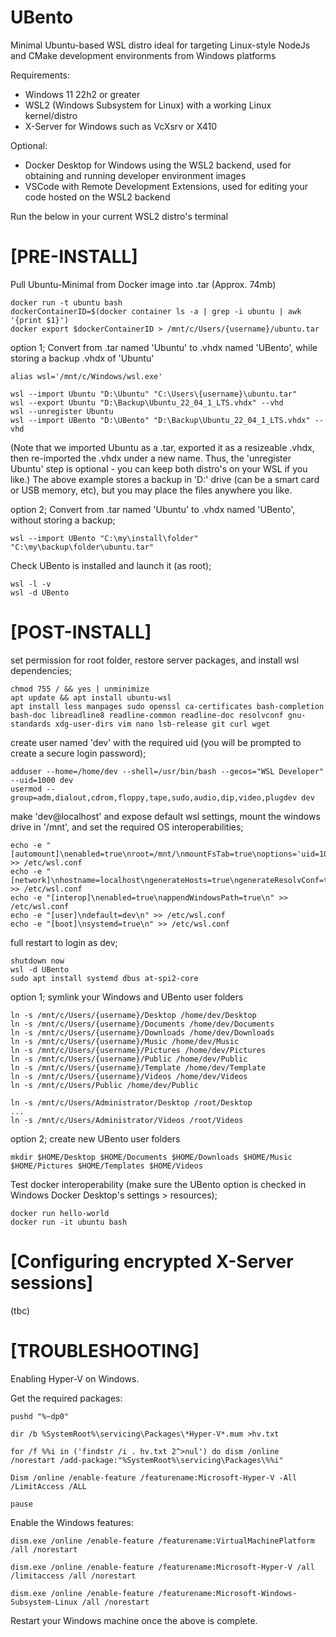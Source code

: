 # UBento
Minimal Ubuntu-based WSL distro ideal for targeting Linux-style NodeJs and CMake development environments from Windows platforms

Requirements:

- Windows 11 22h2 or greater
- WSL2 (Windows Subsystem for Linux) with a working Linux kernel/distro
- X-Server for Windows such as VcXsrv or X410

Optional:

- Docker Desktop for Windows using the WSL2 backend, used for obtaining and running developer environment images
- VSCode with Remote Development Extensions, used for editing your code hosted on the WSL2 backend

Run the below in your current WSL2 distro's terminal

# [PRE-INSTALL]

Pull Ubuntu-Minimal from Docker image into .tar (Approx. 74mb)

    docker run -t ubuntu bash
    dockerContainerID=$(docker container ls -a | grep -i ubuntu | awk '{print $1}')
    docker export $dockerContainerID > /mnt/c/Users/{username}/ubuntu.tar

option 1; Convert from .tar named 'Ubuntu' to .vhdx named 'UBento', while storing a backup .vhdx of 'Ubuntu'

    alias wsl='/mnt/c/Windows/wsl.exe'

    wsl --import Ubuntu "D:\Ubuntu" "C:\Users\{username}\ubuntu.tar"
    wsl --export Ubuntu "D:\Backup\Ubuntu_22_04_1_LTS.vhdx" --vhd
    wsl --unregister Ubuntu
    wsl --import UBento "D:\UBento" "D:\Backup\Ubuntu_22_04_1_LTS.vhdx" --vhd

(Note that we imported Ubuntu as a .tar, exported it as a resizeable .vhdx, then re-imported the .vhdx under a new name.
Thus, the 'unregister Ubuntu' step is optional - you can keep both distro's on your WSL if you like.)
The above example stores a backup in 'D:\' drive (can be a smart card or USB memory, etc), but you may place the files anywhere you like.

option 2; Convert from .tar named 'Ubuntu' to .vhdx named 'UBento', without storing a backup;

    wsl --import UBento "C:\my\install\folder" "C:\my\backup\folder\ubuntu.tar"

Check UBento is installed and launch it (as root);

    wsl -l -v
    wsl -d UBento

# [POST-INSTALL]

set permission for root folder, restore server packages, and install wsl dependencies;

    chmod 755 / && yes | unminimize
    apt update && apt install ubuntu-wsl
    apt install less manpages sudo openssl ca-certificates bash-completion bash-doc libreadline8 readline-common readline-doc resolvconf gnu-standards xdg-user-dirs vim nano lsb-release git curl wget

create user named 'dev' with the required uid (you will be prompted to create a secure login password);

    adduser --home=/home/dev --shell=/usr/bin/bash --gecos="WSL Developer" --uid=1000 dev
    usermod --group=adm,dialout,cdrom,floppy,tape,sudo,audio,dip,video,plugdev dev

make 'dev@localhost' and expose default wsl settings, mount the windows drive in '/mnt', and set the required OS interoperabilities;

    echo -e "[automount]\nenabled=true\nroot=/mnt/\nmountFsTab=true\noptions='uid=1000,gid=1000,metadata,umask=000,fmask=000,dmask=000,case=off'\ncrossDistro=true\nldconfig=true\n" >> /etc/wsl.conf
    echo -e "[network]\nhostname=localhost\ngenerateHosts=true\ngenerateResolvConf=true\n" >> /etc/wsl.conf
    echo -e "[interop]\nenabled=true\nappendWindowsPath=true\n" >> /etc/wsl.conf
    echo -e "[user]\ndefault=dev\n" >> /etc/wsl.conf
    echo -e "[boot]\nsystemd=true\n" >> /etc/wsl.conf

full restart to login as dev;

    shutdown now
    wsl -d UBento
    sudo apt install systemd dbus at-spi2-core
    
option 1; symlink your Windows and UBento user folders

    ln -s /mnt/c/Users/{username}/Desktop /home/dev/Desktop
    ln -s /mnt/c/Users/{username}/Documents /home/dev/Documents
    ln -s /mnt/c/Users/{username}/Downloads /home/dev/Downloads
    ln -s /mnt/c/Users/{username}/Music /home/dev/Music
    ln -s /mnt/c/Users/{username}/Pictures /home/dev/Pictures
    ln -s /mnt/c/Users/{username}/Public /home/dev/Public
    ln -s /mnt/c/Users/{username}/Template /home/dev/Template
    ln -s /mnt/c/Users/{username}/Videos /home/dev/Videos
    ln -s /mnt/c/Users/Public /home/dev/Public
    
    ln -s /mnt/c/Users/Administrator/Desktop /root/Desktop
    ...
    ln -s /mnt/c/Users/Administrator/Videos /root/Videos
    
option 2; create new UBento user folders

    mkdir $HOME/Desktop $HOME/Documents $HOME/Downloads $HOME/Music $HOME/Pictures $HOME/Templates $HOME/Videos
    
Test docker interoperability (make sure the UBento option is checked in Windows Docker Desktop's settings > resources);

    docker run hello-world
    docker run -it ubuntu bash

# [Configuring encrypted X-Server sessions]

(tbc)

# [TROUBLESHOOTING]

Enabling Hyper-V on Windows.

Get the required packages:

    pushd "%~dp0"

    dir /b %SystemRoot%\servicing\Packages\*Hyper-V*.mum >hv.txt

    for /f %%i in ('findstr /i . hv.txt 2^>nul') do dism /online /norestart /add-package:"%SystemRoot%\servicing\Packages\%%i"

    Dism /online /enable-feature /featurename:Microsoft-Hyper-V -All /LimitAccess /ALL

    pause

Enable the Windows features:

    dism.exe /online /enable-feature /featurename:VirtualMachinePlatform /all /norestart

    dism.exe /online /enable-feature /featurename:Microsoft-Hyper-V /all /limitaccess /all /norestart

    dism.exe /online /enable-feature /featurename:Microsoft-Windows-Subsystem-Linux /all /norestart
    
Restart your Windows machine once the above is complete. 
